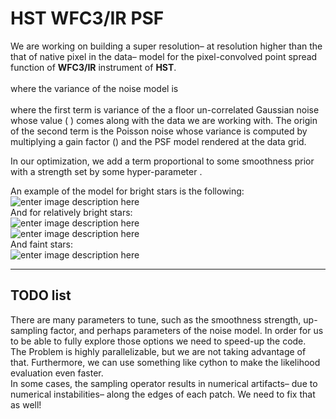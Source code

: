 <h1 id="hst-wfc3ir-psf">HST WFC3/IR PSF</h1>

<p>We are working on building a super resolution– at resolution higher than the that of native pixel in the data– model for the pixel-convolved point spread function of <strong>WFC3/IR</strong> instrument of <strong>HST</strong>.  <br>
<script id="MathJax-Element-1" type="math/tex; mode=display">
\mathbf{y}_{ij} = f_i\sum_{l}\mathbf{X}_{l}K^{(i)}_{lj}+ \mathbf{B}_{i}+\text{noise},
</script> <br>
where the variance of the noise model is <br>
<script id="MathJax-Element-2" type="math/tex; mode=display">
\mathbf{var}_{ij} = \sigma^{2} + g\Big(f_i\sum_{l}\mathbf{X}_{l}K^{(i)}_{lj}\Big),
</script> <br>
 where the first term is variance of the a floor un-correlated Gaussian noise whose value (<script id="MathJax-Element-3" type="math/tex">\sigma^{2} \simeq 0.05</script> ) comes along with the data we are working with. The origin of the second term is the Poisson noise whose variance is computed by multiplying a gain factor (<script id="MathJax-Element-4" type="math/tex">g\simeq 0.01</script>) and the PSF model rendered at the data grid. </p>

<p>In our <script id="MathJax-Element-5" type="math/tex">\chi^{2}</script> optimization, we add a term proportional to some smoothness prior with a strength set by some hyper-parameter <script id="MathJax-Element-6" type="math/tex">\epsilon</script>. </p>

<p>An example of the model for bright stars is the following: <br>
 <img src="http://broiler.astrometry.net/~mv1003/tangy/bright.png" alt="enter image description here" title=""> <br>
 And for relatively bright stars: <br>
 <img src="http://broiler.astrometry.net/~mv1003/tangy/less_bright.png" alt="enter image description here" title=""> <br>
<img src="http://broiler.astrometry.net/~mv1003/tangy/less_bright2.png" alt="enter image description here" title=""> <br>
And faint stars: <br>
<img src="http://broiler.astrometry.net/~mv1003/tangy/faint.png" alt="enter image description here" title=""></p>

<hr>



<h2 id="todo-list">TODO list</h2>

<p>There are many parameters to tune, such as the smoothness strength, up-sampling factor, and perhaps parameters of the noise model. In order for us to be able to fully explore those options we need to speed-up the code. <br>
The Problem is highly parallelizable, but we are not taking advantage of that. Furthermore, we can use something like cython to make the likelihood evaluation even faster. <br>
In some cases, the sampling operator results in numerical artifacts– due to numerical instabilities– along the edges of each patch. We need to fix that as well! </p>